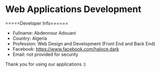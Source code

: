 # Web Applications Development

=====Developer Info======
- Fullname: Abdennour Adouani
- Country: Algeria
- Profession: Web Design and Development (Front End and Back End)
- Facebook: https://www.facebook.com/haloce.dark
- Email: not provided for security

Thank you for using our applications :)
